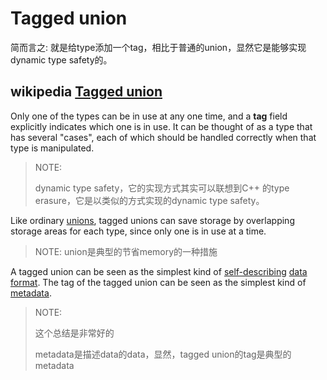 # Tagged union
简而言之: 就是给type添加一个tag，相比于普通的union，显然它是能够实现dynamic type safety的。

## wikipedia [Tagged union](https://en.wikipedia.org/wiki/Tagged_union)



Only one of the types can be in use at any one time, and a **tag** field explicitly indicates which one is in use. It can be thought of as a type that has several "cases", each of which should be handled correctly when that type is manipulated.

> NOTE: 
>
> dynamic type safety，它的实现方式其实可以联想到C++ 的type erasure，它是以类似的方式实现的dynamic type safety。



Like ordinary [unions](https://en.wikipedia.org/wiki/Union_(computer_science)), tagged unions can save storage by overlapping storage areas for each type, since only one is in use at a time.

> NOTE: union是典型的节省memory的一种措施





A tagged union can be seen as the simplest kind of [self-describing](https://en.wikipedia.org/wiki/Self-describing) [data format](https://en.wikipedia.org/wiki/Comparison_of_data_serialization_formats). The tag of the tagged union can be seen as the simplest kind of [metadata](https://en.wikipedia.org/wiki/Metadata).

> NOTE: 
>
> 这个总结是非常好的
>
> metadata是描述data的data，显然，tagged union的tag是典型的metadata

